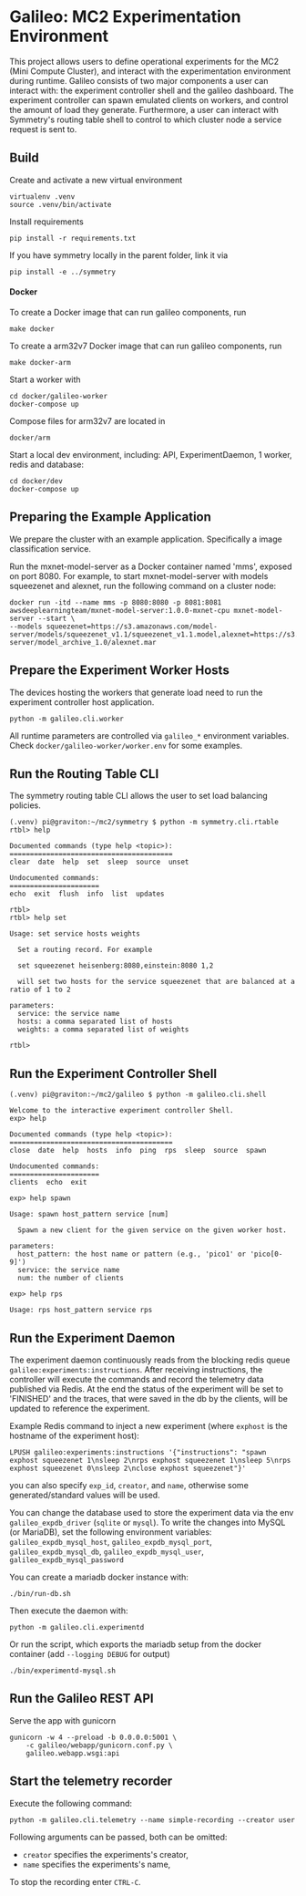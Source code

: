Galileo: MC2 Experimentation Environment
========================================

This project allows users to define operational experiments for the MC2 (Mini Compute Cluster),
and interact with the experimentation environment during runtime.
Galileo consists of two major components a user can interact with:
the experiment controller shell and the galileo dashboard.
The experiment controller can spawn emulated clients on workers, and control the amount of load they generate.
Furthermore, a user can interact with Symmetry's routing table shell to control to which cluster node a service request
is sent to.

Build
-----

Create and activate a new virtual environment

    virtualenv .venv
    source .venv/bin/activate

Install requirements

    pip install -r requirements.txt

If you have symmetry locally in the parent folder, link it via

    pip install -e ../symmetry

#### Docker

To create a Docker image that can run galileo components, run 

    make docker
    
To create a arm32v7 Docker image that can run galileo components, run
    
    make docker-arm

Start a worker with

    cd docker/galileo-worker
    docker-compose up

Compose files for arm32v7 are located in 
    
    docker/arm
    
Start a local dev environment, including: API, ExperimentDaemon, 1 worker, redis and database:

    cd docker/dev
    docker-compose up
 
Preparing the Example Application
---------------------------------

We prepare the cluster with an example application. Specifically a image classification service.

Run the mxnet-model-server as a Docker container named 'mms', exposed on port 8080.
For example, to start mxnet-model-server with models squeezenet and alexnet, run the following command on a cluster node:

    docker run -itd --name mms -p 8080:8080 -p 8081:8081 awsdeeplearningteam/mxnet-model-server:1.0.0-mxnet-cpu mxnet-model-server --start \
    --models squeezenet=https://s3.amazonaws.com/model-server/models/squeezenet_v1.1/squeezenet_v1.1.model,alexnet=https://s3.amazonaws.com/model-server/model_archive_1.0/alexnet.mar


Prepare the Experiment Worker Hosts
-----------------------------------

The devices hosting the workers that generate load need to run the experiment controller host application.

    python -m galileo.cli.worker

All runtime parameters are controlled via `galileo_*` environment variables. Check `docker/galileo-worker/worker.env` for some examples.

Run the Routing Table CLI
-------------------------

The symmetry routing table CLI allows the user to set load balancing policies.

```
(.venv) pi@graviton:~/mc2/symmetry $ python -m symmetry.cli.rtable
rtbl> help

Documented commands (type help <topic>):
========================================
clear  date  help  set  sleep  source  unset

Undocumented commands:
======================
echo  exit  flush  info  list  updates

rtbl> 
rtbl> help set

Usage: set service hosts weights
  
  Set a routing record. For example
  
  set squeezenet heisenberg:8080,einstein:8080 1,2
  
  will set two hosts for the service squeezenet that are balanced at a ratio of 1 to 2
  
parameters:
  service: the service name
  hosts: a comma separated list of hosts
  weights: a comma separated list of weights

rtbl> 
```


Run the Experiment Controller Shell
-----------------------------------

```
(.venv) pi@graviton:~/mc2/galileo $ python -m galileo.cli.shell

Welcome to the interactive experiment controller Shell.
exp> help

Documented commands (type help <topic>):
========================================
close  date  help  hosts  info  ping  rps  sleep  source  spawn

Undocumented commands:
======================
clients  echo  exit

exp> help spawn

Usage: spawn host_pattern service [num]
  
  Spawn a new client for the given service on the given worker host.
  
parameters:
  host_pattern: the host name or pattern (e.g., 'pico1' or 'pico[0-9]')
  service: the service name
  num: the number of clients

exp> help rps

Usage: rps host_pattern service rps
```

Run the Experiment Daemon
-------------------------

The experiment daemon continuously reads from the blocking redis queue `galileo:experiments:instructions`.
After receiving instructions, the controller will execute the commands and record the telemetry data
published via Redis. At the end the status of the experiment will be set to 'FINISHED' and the traces,
that were saved in the db by the clients, will be updated to reference the experiment.

Example Redis command to inject a new experiment (where `exphost` is the hostname of the experiment host):

    LPUSH galileo:experiments:instructions '{"instructions": "spawn exphost squeezenet 1\nsleep 2\nrps exphost squeezenet 1\nsleep 5\nrps exphost squeezenet 0\nsleep 2\nclose exphost squeezenet"}'

you can also specify `exp_id`, `creator`, and `name`, otherwise some generated/standard values will be used.

You can change the database used to store the experiment data via the env `galileo_expdb_driver` (`sqlite` or `mysql`).
To write the changes into MySQL (or MariaDB), set the following environment variables:
`galileo_expdb_mysql_host`,
`galileo_expdb_mysql_port`,
`galileo_expdb_mysql_db`,
`galileo_expdb_mysql_user`,
`galileo_expdb_mysql_password`

You can create a mariadb docker instance with:

    ./bin/run-db.sh

Then execute the daemon with:

    python -m galileo.cli.experimentd

Or run the script, which exports the mariadb setup from the docker container (add `--logging DEBUG` for output)

    ./bin/experimentd-mysql.sh


Run the Galileo REST API
------------------------

Serve the app with gunicorn

    gunicorn -w 4 --preload -b 0.0.0.0:5001 \
        -c galileo/webapp/gunicorn.conf.py \
        galileo.webapp.wsgi:api

Start the telemetry recorder
----------------------------

Execute the following command:

    python -m galileo.cli.telemetry --name simple-recording --creator user
    
Following arguments can be passed, both can be omitted:
* `creator` specifies the experiments's creator, 
* `name` specifies the experiments's name, 

To stop the recording enter `CTRL-C`.